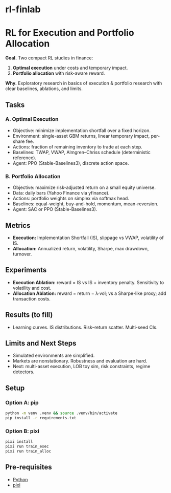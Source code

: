 # rl-finlab

# RL for Execution and Portfolio Allocation

**Goal.** Two compact RL studies in finance:  
1) **Optimal execution** under costs and temporary impact.  
2) **Portfolio allocation** with risk-aware reward.

**Why.** Exploratory research in basics of execution \& portfolio research with clear baselines, ablations, and limits.

## Tasks

### A. Optimal Execution
- Objective: minimize implementation shortfall over a fixed horizon.
- Environment: single-asset GBM returns, linear temporary impact, per-share fee.
- Actions: fraction of remaining inventory to trade at each step.
- Baselines: TWAP, VWAP, Almgren–Chriss schedule (deterministic reference).
- Agent: PPO (Stable-Baselines3), discrete action space.

### B. Portfolio Allocation
- Objective: maximize risk-adjusted return on a small equity universe.
- Data: daily bars (Yahoo Finance via yfinance).
- Actions: portfolio weights on simplex via softmax head.
- Baselines: equal-weight, buy-and-hold, momentum, mean-reversion.
- Agent: SAC or PPO (Stable-Baselines3).

## Metrics

- **Execution:** Implementation Shortfall (IS), slippage vs VWAP, volatility of IS.  
- **Allocation:** Annualized return, volatility, Sharpe, max drawdown, turnover.

## Experiments

- **Execution Ablation:** reward = IS vs IS + inventory penalty. Sensitivity to volatility and cost.  
- **Allocation Ablation:** reward = return − λ·vol; vs a Sharpe-like proxy; add transaction costs.

## Results (to fill)
- Learning curves. IS distributions. Risk–return scatter. Multi-seed CIs.

## Limits and Next Steps
- Simulated environments are simplified.  
- Markets are nonstationary. Robustness and evaluation are hard.  
- Next: multi-asset execution, LOB toy sim, risk constraints, regime detectors.

## Setup

### Option A: pip
```bash
python -m venv .venv && source .venv/bin/activate
pip install -r requirements.txt
```

### Option B: pixi
```bash
pixi install
pixi run train_exec
pixi run train_alloc
```

## Pre-requisites

- [Python](https://www.python.org/)
- [pixi](https://pixi.sh/latest/)

